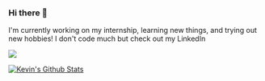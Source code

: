 ### Hi there 👋

I'm currently working on my internship, learning new things, and trying out new hobbies! I don't code much but check out my LinkedIn 

 <a href="https://www.linkedin.com/in/kevintangnzl">
    <img src="https://img.shields.io/badge/linkedin-%230077B5.svg?&style=for-the-badge&logo=linkedin&logoColor=white" />

![Kevin's Github Stats](https://github-readme-stats.vercel.app/api?username=KevTango&count_private=true&show_icons=true&theme=tokyonight)
